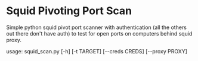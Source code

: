 # Squid Pivoting Port Scan

Simple python squid pivot port scanner with authentication (all the others out there don't have auth) 
to test for open ports on computers behind squid proxy.

usage: squid_scan.py [-h] [-t TARGET] [--creds CREDS] [--proxy PROXY]
